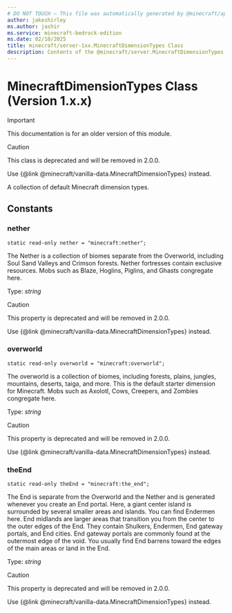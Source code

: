 ```yaml
---
# DO NOT TOUCH — This file was automatically generated by @minecraft/api-docs-generator, to report problems file an issue at https://github.com/Mojang/minecraft-scripting-libraries
author: jakeshirley
ms.author: jashir
ms.service: minecraft-bedrock-edition
ms.date: 02/10/2025
title: minecraft/server-1xx.MinecraftDimensionTypes Class
description: Contents of the @minecraft/server.MinecraftDimensionTypes class (Version 1.x.x).
---
```

# MinecraftDimensionTypes Class (Version 1.x.x)

> [!IMPORTANT]
> This documentation is for an older version of this module.

> [!CAUTION]
> This class is deprecated and will be removed in 2.0.0.
> 
> Use {@link @minecraft/vanilla-data.MinecraftDimensionTypes} instead.

A collection of default Minecraft dimension types.

## Constants

### **nether**
`static read-only nether = "minecraft:nether";`

The Nether is a collection of biomes separate from the Overworld, including Soul Sand Valleys and Crimson forests. Nether fortresses contain exclusive resources. Mobs such as Blaze, Hoglins, Piglins, and Ghasts congregate here.

Type: *string*

> [!CAUTION]
> This property is deprecated and will be removed in 2.0.0.
> 
> Use {@link @minecraft/vanilla-data.MinecraftDimensionTypes} instead.

### **overworld**
`static read-only overworld = "minecraft:overworld";`

The overworld is a collection of biomes, including forests, plains, jungles, mountains, deserts, taiga, and more. This is the default starter dimension for Minecraft. Mobs such as Axolotl, Cows, Creepers, and Zombies congregate here.

Type: *string*

> [!CAUTION]
> This property is deprecated and will be removed in 2.0.0.
> 
> Use {@link @minecraft/vanilla-data.MinecraftDimensionTypes} instead.

### **theEnd**
`static read-only theEnd = "minecraft:the_end";`

The End is separate from the Overworld and the Nether and is generated whenever you create an End portal. Here, a giant center island is surrounded by several smaller areas and islands. You can find Endermen here. End midlands are larger areas that transition you from the center to the outer edges of the End. They contain Shulkers, Endermen, End gateway portals, and End cities. End gateway portals are commonly found at the outermost edge of the void. You usually find End barrens toward the edges of the main areas or land in the End.

Type: *string*

> [!CAUTION]
> This property is deprecated and will be removed in 2.0.0.
> 
> Use {@link @minecraft/vanilla-data.MinecraftDimensionTypes} instead.
